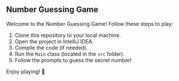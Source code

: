 ## Number Guessing Game

Welcome to the Number Guessing Game! Follow these steps to play:

1. Clone this repository to your local machine.
2. Open the project in IntelliJ IDEA.
3. Compile the code (if needed).
4. Run the `Main` class (located in the `src` folder).
5. Follow the prompts to guess the secret number!

Enjoy playing! 🎉
